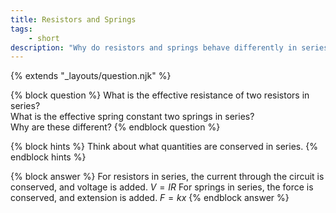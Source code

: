 ```yaml
---
title: Resistors and Springs
tags:
    - short
description: "Why do resistors and springs behave differently in series/parallel?"
---
```

{% extends "_layouts/question.njk" %}

{% block question %}
What is the effective resistance of two resistors in series?    
What is the effective spring constant two springs in series?    
Why are these different?
{% endblock question %}

{% block hints %}
Think about what quantities are conserved in series.
{% endblock hints %}

{% block answer %}
For resistors in series, the current through the circuit is conserved, and voltage is added. $V=IR$
For springs in series, the force is conserved, and extension is added. $F=kx$
{% endblock answer %}